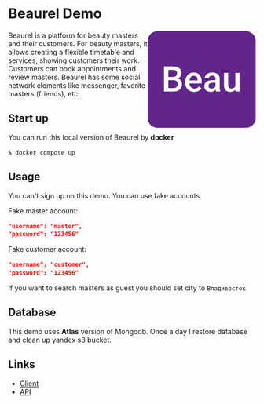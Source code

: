 # Beaurel Demo

<img src="./beaurel.png" alt="beaurel" align="right" />

Beaurel is a platform for beauty masters and their customers. For beauty masters, it allows creating a flexible timetable and services, showing customers their work. Customers can book appointments and review masters. Beaurel has some social network elements like messenger, favorite masters (friends), etc.

## Start up

You can run this local version of Beaurel by **docker**

```console
$ docker compose up
```

## Usage

You can't sign up on this demo. You can use fake accounts.

Fake master account:

```json
"username": "master",
"password": "123456"
```

Fake customer account:

```json
"username": "customer",
"password": "123456"
```

If you want to search masters as guest you should set city to `Владивосток`

## Database

This demo uses **Atlas** version of Mongodb. Once a day I restore database and clean up yandex s3 bucket.

## Links

- [Client](https://github.com/nukuutos/beaurel-client)
- [API](https://github.com/nukuutos/beaurel-api)
